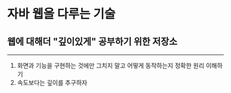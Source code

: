 # 자바 웹을 다루는 기술 
## 웹에 대해더 **"깊이있게"** 공부하기 위한 저장소
---
1. 화면과 기능을 구현하는 것에만 그치지 말고 어떻게 동작하는지 정확한 원리 이해하기  
2. 속도보다는 깊이를 추구하자
